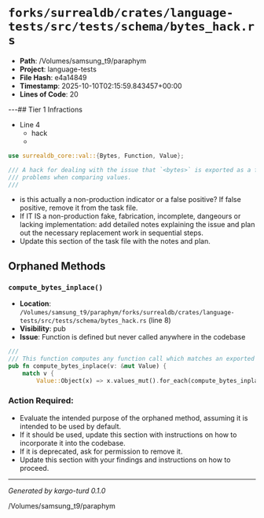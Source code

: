 # `forks/surrealdb/crates/language-tests/src/tests/schema/bytes_hack.rs`

- **Path**: /Volumes/samsung_t9/paraphym
- **Project**: language-tests
- **File Hash**: e4a14849  
- **Timestamp**: 2025-10-10T02:15:59.843457+00:00  
- **Lines of Code**: 20

---## Tier 1 Infractions 


- Line 4
  - hack
  - 

```rust
use surrealdb_core::val::{Bytes, Function, Value};

/// A hack for dealing with the issue that `<bytes>` is exported as a function call, which causes
/// problems when comparing values.
///
```

- is this actually a non-production indicator or a false positive? If false positive, remove it from the task file.
- If IT IS a non-production fake, fabrication, incomplete, dangeours or lacking implementation: add detailed notes explaining the issue and plan out the necessary replacement work in sequential steps. 
- Update this section of the task file with the notes and plan.

## Orphaned Methods


### `compute_bytes_inplace()`

- **Location**: `/Volumes/samsung_t9/paraphym/forks/surrealdb/crates/language-tests/src/tests/schema/bytes_hack.rs` (line 8)
- **Visibility**: pub
- **Issue**: Function is defined but never called anywhere in the codebase

```rust
///
/// This function computes any function call which matches an exported bytes inplace
pub fn compute_bytes_inplace(v: &mut Value) {
	match v {
		Value::Object(x) => x.values_mut().for_each(compute_bytes_inplace),
```

### Action Required:

- Evaluate the intended purpose of the orphaned method, assuming it is intended to be used by default.
- If it should be used, update this section with instructions on how to incorporate it into the codebase.
- If it is deprecated, ask for permission to remove it.
- Update this section with your findings and instructions on how to proceed.

---

*Generated by kargo-turd 0.1.0*

/Volumes/samsung_t9/paraphym
